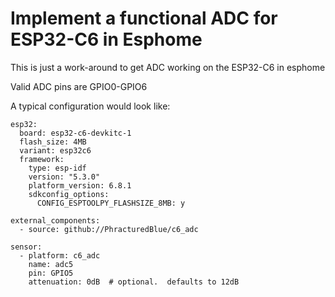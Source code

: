 # Implement a functional ADC for ESP32-C6 in Esphome

This is just a work-around to get ADC working on the ESP32-C6 in esphome

Valid ADC pins are GPIO0-GPIO6

A typical configuration would look like:
```
esp32:
  board: esp32-c6-devkitc-1
  flash_size: 4MB
  variant: esp32c6
  framework:
    type: esp-idf
    version: "5.3.0"
    platform_version: 6.8.1
    sdkconfig_options:
      CONFIG_ESPTOOLPY_FLASHSIZE_8MB: y

external_components:
  - source: github://PhracturedBlue/c6_adc

sensor:
  - platform: c6_adc
    name: adc5
    pin: GPIO5
    attenuation: 0dB  # optional.  defaults to 12dB
```

